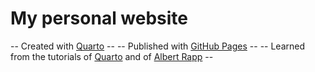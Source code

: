 # My personal website
-- Created with [Quarto](https://quarto.org) --
-- Published with [GitHub Pages](https://pages.github.com/) --
-- Learned from the tutorials of [Quarto](https://quarto.org) and of [Albert Rapp](https://albert-rapp.de/posts/13_quarto_blog_writing_guide/13_quarto_blog_writing_guide) --